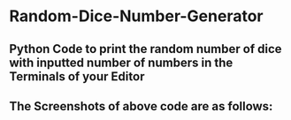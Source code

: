 # Random-Dice-Number-Generator

## Python Code to print the random number of dice with inputted number of numbers in the Terminals of your Editor
## The Screenshots of above code are as follows:
